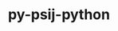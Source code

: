 ---
title: "py-psij-python"
layout: cache
categories: [package, develop]
meta: {"versions": ["0.1.0.post2"], "compilers": ["gcc@=11.1.0", "oneapi@=2023.1.0", "oneapi@=2023.2.0"], "oss": ["ubuntu20.04"], "platforms": ["linux"], "targets": ["ppc64le", "x86_64", "x86_64_v3"], "stacks": ["e4s", "e4s-oneapi", "e4s-power", "root"], "num_specs": 13, "num_specs_by_stack": {"root": 13, "e4s-power": 5, "e4s-oneapi": 4, "e4s": 4}}
spec_details: [{"hash": "cwsk2jo466yougmqeurnd23tgjuglfni", "compiler": "gcc@=11.1.0", "versions": ["0.1.0.post2"], "os": "ubuntu20.04", "platform": "linux", "target": "ppc64le", "variants": ["build_system=python_pip"], "stacks": ["root", "e4s-power"], "size": "-", "tarball": "https://binaries.spack.io/develop/build_cache/linux-ubuntu20.04-ppc64le/gcc-11.1.0/py-psij-python-0.1.0.post2/linux-ubuntu20.04-ppc64le-gcc-11.1.0-py-psij-python-0.1.0.post2-cwsk2jo466yougmqeurnd23tgjuglfni.spack"}, {"hash": "pbswvuw4xj2arscvcl4kmz2mhoa4dnjt", "compiler": "gcc@=11.1.0", "versions": ["0.1.0.post2"], "os": "ubuntu20.04", "platform": "linux", "target": "ppc64le", "variants": ["build_system=python_pip"], "stacks": ["root", "e4s-power"], "size": "-", "tarball": "https://binaries.spack.io/develop/build_cache/linux-ubuntu20.04-ppc64le/gcc-11.1.0/py-psij-python-0.1.0.post2/linux-ubuntu20.04-ppc64le-gcc-11.1.0-py-psij-python-0.1.0.post2-pbswvuw4xj2arscvcl4kmz2mhoa4dnjt.spack"}, {"hash": "yumgituasngktymzualfo2nqlqtwgws5", "compiler": "gcc@=11.1.0", "versions": ["0.1.0.post2"], "os": "ubuntu20.04", "platform": "linux", "target": "ppc64le", "variants": ["build_system=python_pip"], "stacks": ["root", "e4s-power"], "size": "-", "tarball": "https://binaries.spack.io/develop/build_cache/linux-ubuntu20.04-ppc64le/gcc-11.1.0/py-psij-python-0.1.0.post2/linux-ubuntu20.04-ppc64le-gcc-11.1.0-py-psij-python-0.1.0.post2-yumgituasngktymzualfo2nqlqtwgws5.spack"}, {"hash": "qg4p6qpaodiuhbnzt4tdf26bgb6vnqpw", "compiler": "gcc@=11.1.0", "versions": ["0.1.0.post2"], "os": "ubuntu20.04", "platform": "linux", "target": "ppc64le", "variants": ["build_system=python_pip"], "stacks": ["root", "e4s-power"], "size": "-", "tarball": "https://binaries.spack.io/develop/build_cache/linux-ubuntu20.04-ppc64le/gcc-11.1.0/py-psij-python-0.1.0.post2/linux-ubuntu20.04-ppc64le-gcc-11.1.0-py-psij-python-0.1.0.post2-qg4p6qpaodiuhbnzt4tdf26bgb6vnqpw.spack"}, {"hash": "4orhaxs7ohspcpoj63shqramw3mp23z4", "compiler": "gcc@=11.1.0", "versions": ["0.1.0.post2"], "os": "ubuntu20.04", "platform": "linux", "target": "ppc64le", "variants": ["build_system=python_pip"], "stacks": ["root", "e4s-power"], "size": "-", "tarball": "https://binaries.spack.io/develop/build_cache/linux-ubuntu20.04-ppc64le/gcc-11.1.0/py-psij-python-0.1.0.post2/linux-ubuntu20.04-ppc64le-gcc-11.1.0-py-psij-python-0.1.0.post2-4orhaxs7ohspcpoj63shqramw3mp23z4.spack"}, {"hash": "73kmoxb3hqw4ufmpj2qjhzx3m7obmq7t", "compiler": "oneapi@=2023.1.0", "versions": ["0.1.0.post2"], "os": "ubuntu20.04", "platform": "linux", "target": "x86_64", "variants": ["build_system=python_pip"], "stacks": ["root", "e4s-oneapi"], "size": "-", "tarball": "https://binaries.spack.io/develop/build_cache/linux-ubuntu20.04-x86_64/oneapi-2023.1.0/py-psij-python-0.1.0.post2/linux-ubuntu20.04-x86_64-oneapi-2023.1.0-py-psij-python-0.1.0.post2-73kmoxb3hqw4ufmpj2qjhzx3m7obmq7t.spack"}, {"hash": "ygwycyuwex25b4sjpcvot6lp36feoget", "compiler": "oneapi@=2023.1.0", "versions": ["0.1.0.post2"], "os": "ubuntu20.04", "platform": "linux", "target": "x86_64", "variants": ["build_system=python_pip"], "stacks": ["root", "e4s-oneapi"], "size": "-", "tarball": "https://binaries.spack.io/develop/build_cache/linux-ubuntu20.04-x86_64/oneapi-2023.1.0/py-psij-python-0.1.0.post2/linux-ubuntu20.04-x86_64-oneapi-2023.1.0-py-psij-python-0.1.0.post2-ygwycyuwex25b4sjpcvot6lp36feoget.spack"}, {"hash": "mc33kfu6325ea2hvdvo7oxqmrifph5hz", "compiler": "oneapi@=2023.1.0", "versions": ["0.1.0.post2"], "os": "ubuntu20.04", "platform": "linux", "target": "x86_64", "variants": ["build_system=python_pip"], "stacks": ["root", "e4s-oneapi"], "size": "-", "tarball": "https://binaries.spack.io/develop/build_cache/linux-ubuntu20.04-x86_64/oneapi-2023.1.0/py-psij-python-0.1.0.post2/linux-ubuntu20.04-x86_64-oneapi-2023.1.0-py-psij-python-0.1.0.post2-mc33kfu6325ea2hvdvo7oxqmrifph5hz.spack"}, {"hash": "3mzeo46nl5tlxtn4htrjrvwtitnwqjt2", "compiler": "oneapi@=2023.2.0", "versions": ["0.1.0.post2"], "os": "ubuntu20.04", "platform": "linux", "target": "x86_64", "variants": ["build_system=python_pip"], "stacks": ["root", "e4s-oneapi"], "size": "-", "tarball": "https://binaries.spack.io/develop/build_cache/linux-ubuntu20.04-x86_64/oneapi-2023.2.0/py-psij-python-0.1.0.post2/linux-ubuntu20.04-x86_64-oneapi-2023.2.0-py-psij-python-0.1.0.post2-3mzeo46nl5tlxtn4htrjrvwtitnwqjt2.spack"}, {"hash": "7z2gq3c2bq4spx2tevl5rl4p7lpsyuvl", "compiler": "gcc@=11.1.0", "versions": ["0.1.0.post2"], "os": "ubuntu20.04", "platform": "linux", "target": "x86_64_v3", "variants": ["build_system=python_pip"], "stacks": ["root", "e4s"], "size": "-", "tarball": "https://binaries.spack.io/develop/build_cache/linux-ubuntu20.04-x86_64_v3/gcc-11.1.0/py-psij-python-0.1.0.post2/linux-ubuntu20.04-x86_64_v3-gcc-11.1.0-py-psij-python-0.1.0.post2-7z2gq3c2bq4spx2tevl5rl4p7lpsyuvl.spack"}, {"hash": "mevtuedo7fq3zvnehddzdgd3qfkc5qwp", "compiler": "gcc@=11.1.0", "versions": ["0.1.0.post2"], "os": "ubuntu20.04", "platform": "linux", "target": "x86_64_v3", "variants": ["build_system=python_pip"], "stacks": ["root", "e4s"], "size": "-", "tarball": "https://binaries.spack.io/develop/build_cache/linux-ubuntu20.04-x86_64_v3/gcc-11.1.0/py-psij-python-0.1.0.post2/linux-ubuntu20.04-x86_64_v3-gcc-11.1.0-py-psij-python-0.1.0.post2-mevtuedo7fq3zvnehddzdgd3qfkc5qwp.spack"}, {"hash": "3gprb5ncusxw6xgrr7tthqesanbo3nbu", "compiler": "gcc@=11.1.0", "versions": ["0.1.0.post2"], "os": "ubuntu20.04", "platform": "linux", "target": "x86_64_v3", "variants": ["build_system=python_pip"], "stacks": ["root", "e4s"], "size": "-", "tarball": "https://binaries.spack.io/develop/build_cache/linux-ubuntu20.04-x86_64_v3/gcc-11.1.0/py-psij-python-0.1.0.post2/linux-ubuntu20.04-x86_64_v3-gcc-11.1.0-py-psij-python-0.1.0.post2-3gprb5ncusxw6xgrr7tthqesanbo3nbu.spack"}, {"hash": "wasirh6k6jz3snxajtbpvtw7ddzywpuo", "compiler": "gcc@=11.1.0", "versions": ["0.1.0.post2"], "os": "ubuntu20.04", "platform": "linux", "target": "x86_64_v3", "variants": ["build_system=python_pip"], "stacks": ["root", "e4s"], "size": "-", "tarball": "https://binaries.spack.io/develop/build_cache/linux-ubuntu20.04-x86_64_v3/gcc-11.1.0/py-psij-python-0.1.0.post2/linux-ubuntu20.04-x86_64_v3-gcc-11.1.0-py-psij-python-0.1.0.post2-wasirh6k6jz3snxajtbpvtw7ddzywpuo.spack"}]
---
